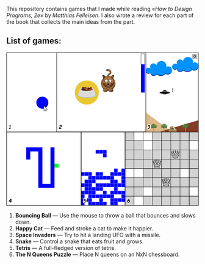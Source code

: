This repository contains games that I made while reading «*How to Design Programs, 2e*» by *Matthias Felleisen*.
I also wrote a review for each part of the book that collects the main ideas from the part.

## List of games:

![Screenshots of the games](screenshot.png)

1. **Bouncing Ball** — Use the mouse to throw a ball that bounces and slows down.
2. **Happy Cat** — Feed and stroke a cat to make it happier.
3. **Space Invaders** — Try to hit a landing UFO with a missile.
4. **Snake** — Control a snake that eats fruit and grows.
5. **Tetris** — A full-fledged version of tetris.
6. **The N Queens Puzzle** — Place N queens on an NxN chessboard.
